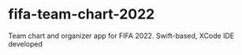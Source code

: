 # fifa-team-chart-2022
Team chart and organizer app for FIFA 2022. Swift-based, XCode IDE developed
